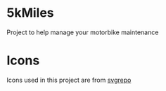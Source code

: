 # 5kMiles
Project to help manage your motorbike maintenance

# Icons
Icons used in this project are from [svgrepo](https://www.svgrepo.com)
